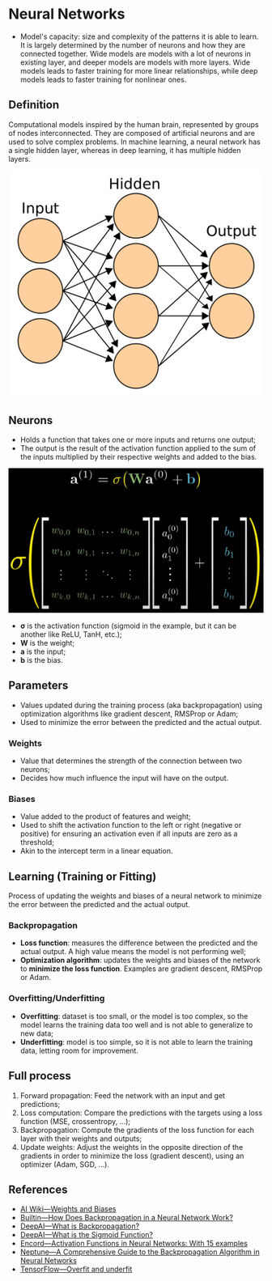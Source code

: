 # Neural Networks

- Model's capacity: size and complexity of the patterns it is able to learn.
  It is largely determined by the number of neurons and how they are
  connected together.
  Wide models are models with a lot of neurons in existing layer, and deeper
  models are models with more layers.
  Wide models leads to faster training for more linear relationships, while
  deep models leads to faster training for nonlinear ones.

## Definition

Computational models inspired by the human brain, represented by groups of nodes
interconnected.
They are composed of artificial neurons and are used to solve complex problems.
In machine learning, a neural network has a single hidden layer, whereas in deep
learning, it has multiple hidden layers.

![Simple neural network](../../.gitbook/assets/ai/nn/simple-nn.png)

## Neurons

- Holds a function that takes one or more inputs and returns one output;
- The output is the result of the activation function applied to the sum of the
  inputs multiplied by their respective weights and added to the bias.

![Mathematical model of a neuron. Source: 3Blue1Brown](../../.gitbook/assets/ai/nn/neuron.png)

- **σ** is the activation function (sigmoid in the example, but it can be
  another like ReLU, TanH, etc.); 
- **W** is the weight;
- **a** is the input;
- **b** is the bias.

## Parameters

- Values updated during the training process (aka backpropagation) using
  optimization algorithms like gradient descent, RMSProp or Adam;
- Used to minimize the error between the predicted and the actual output.

### Weights

- Value that determines the strength of the connection between two neurons;
- Decides how much influence the input will have on the output.

### Biases

- Value added to the product of features and weight;
- Used to shift the activation function to the left or right (negative or
  positive) for ensuring an activation even if all inputs are zero as a
  threshold;
- Akin to the intercept term in a linear equation.

## Learning (Training or Fitting)

Process of updating the weights and biases of a neural network to minimize the
error between the predicted and the actual output.

### Backpropagation

- **Loss function**: measures the difference between the predicted and the
  actual output.
  A high value means the model is not performing well;
- **Optimization algorithm**: updates the weights and biases of the network to
  **minimize the loss function**.
  Examples are gradient descent, RMSProp or Adam.

### Overfitting/Underfitting

- **Overfitting**: dataset is too small, or the model is too complex, so the
  model learns the training data too well and is not able to generalize to new
  data;
- **Underfitting**: model is too simple, so it is not able to learn the training
  data, letting room for improvement.

## Full process

1. Forward propagation: Feed the network with an input and get predictions;
2. Loss computation: Compare the predictions with the targets using a loss
   function (MSE, crossentropy, ...);
3. Backpropagation: Compute the gradients of the loss function for each layer
   with their weights and outputs;
4. Update weights: Adjust the weights in the opposite direction of the gradients
   in order to minimize the loss (gradient descent), using an optimizer (Adam,
   SGD, ...).

## References

- [AI Wiki—Weights and Biases](https://machine-learning.paperspace.com/wiki/weights-and-biases)
- [Builtin—How Does Backpropagation in a Neural Network Work?](https://builtin.com/machine-learning/backpropagation-neural-network)
- [DeepAI—What is Backpropagation?](https://deepai.org/machine-learning-glossary-and-terms/backpropagation)
- [DeepAI—What is the Sigmoid Function?](https://deepai.org/machine-learning-glossary-and-terms/sigmoid-function)
- [Encord—Activation Functions in Neural Networks: With 15 examples](https://encord.com/blog/activation-functions-neural-networks)
- [Neptune—A Comprehensive Guide to the Backpropagation Algorithm in Neural Networks](https://neptune.ai/blog/backpropagation-algorithm-in-neural-networks-guide)
- [TensorFlow—Overfit and underfit](https://www.tensorflow.org/tutorials/keras/overfit_and_underfit)
